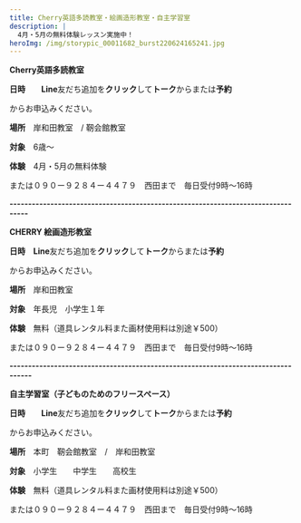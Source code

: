 ```yaml
---
title: Cherry英語多読教室・絵画造形教室・自主学習室
description: |
  4月・5月の無料体験レッスン実施中！
heroImg: /img/storypic_00011682_burst220624165241.jpg
---
```

**Cherry英語多読教室**  

**日時**　　**Line**友だち追加を**クリック**して**トーク**からまたは**予約**

からお申込みください。

**場所**　岸和田教室　/   靭会館教室　

**対象**　6歳～

**体験**　4月・5月の無料体験

または０９０ー９２８４ー４４７９　西田まで　毎日受付9時～16時

**\---------------------------------------------------------------------------------**

**CHERRY 絵画造形教室**

**日時**　**Line**友だち追加を**クリック**して**トーク**からまたは**予約**

からお申込みください。

**場所**　岸和田教室

**対象**　年長児　小学生１年　　

**体験**　無料（道具レンタル料また画材使用料は別途￥500）

または０９０ー９２８４ー４４７９　西田まで　毎日受付9時～16時

**\----------------------------------------------------------------------------------**

**自主学習室（子どものためのフリースペース）**

**日時**　　**Line**友だち追加を**クリック**して**トーク**からまたは**予約**

からお申込みください。

**場所**　本町　靭会館教室　/　岸和田教室

**対象**　小学生　　中学生　　高校生

**体験**　無料（道具レンタル料また画材使用料は別途￥500）

または０９０ー９２８４ー４４７９　西田まで　毎日受付9時～16時